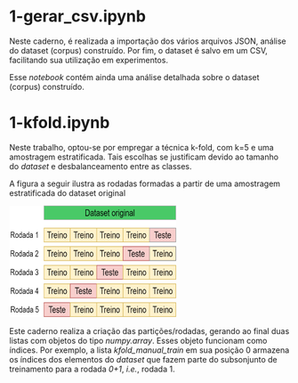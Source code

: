 # 1-gerar_csv.ipynb
Neste caderno, é realizada a importação dos vários arquivos JSON, análise do dataset (corpus) construído. Por fim, o dataset é salvo em um CSV, facilitando sua utilização em experimentos. 

Esse _notebook_ contém ainda uma análise detalhada sobre o dataset (corpus) construído.


# 1-kfold.ipynb
Neste trabalho, optou-se por empregar a técnica k-fold, com k=5 e uma amostragem estratificada. Tais escolhas se justificam devido ao tamanho do _dataset_ e desbalanceamento entre as classes.

A figura a seguir ilustra as rodadas formadas a partir de uma amostragem estratificada do dataset original


<img src="kfold_pequeno.png" width="300" height="200">

Este caderno realiza a criação das partições/rodadas, gerando ao final duas listas com objetos do tipo _numpy.array_. Esses objeto funcionam como índices. Por exemplo, a lista _kfold_manual_train_ em sua posição 0 armazena os índices dos elementos do _dataset_ que fazem parte do subsonjunto de treinamento para a rodada _0+1_, _i.e._, rodada 1.
